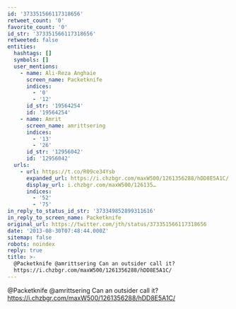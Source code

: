 ```yaml
---
id: '373351566117318656'
retweet_count: '0'
favorite_count: '0'
id_str: '373351566117318656'
retweeted: false
entities:
  hashtags: []
  symbols: []
  user_mentions:
    - name: Ali-Reza Anghaie
      screen_name: Packetknife
      indices:
        - '0'
        - '12'
      id_str: '19564254'
      id: '19564254'
    - name: Amrit
      screen_name: amrittsering
      indices:
        - '13'
        - '26'
      id_str: '12956042'
      id: '12956042'
  urls:
    - url: https://t.co/R09ce34Ysb
      expanded_url: https://i.chzbgr.com/maxW500/1261356288/hDD8E5A1C/
      display_url: i.chzbgr.com/maxW500/126135…
      indices:
        - '52'
        - '75'
in_reply_to_status_id_str: '373349852899311616'
in_reply_to_screen_name: Packetknife
original_url: https://twitter.com/jth/status/373351566117318656
date: '2013-08-30T07:48:44.000Z'
sitemap: false
robots: noindex
reply: true
title: >-
  @Packetknife @amrittsering Can an outsider call it?
  https://i.chzbgr.com/maxW500/1261356288/hDD8E5A1C/
---
```


@Packetknife @amrittsering Can an outsider call it? https://i.chzbgr.com/maxW500/1261356288/hDD8E5A1C/